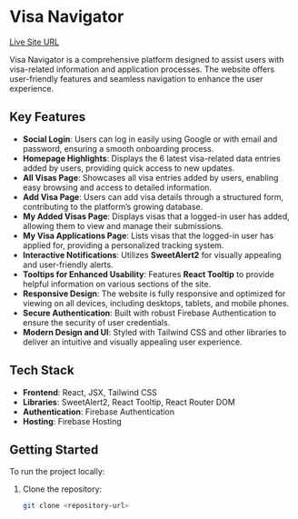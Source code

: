 # Visa Navigator

[Live Site URL](https://visa-navigator-client-three.vercel.app/)

Visa Navigator is a comprehensive platform designed to assist users with visa-related information and application processes. The website offers user-friendly features and seamless navigation to enhance the user experience.

## Key Features

- **Social Login**: Users can log in easily using Google or with email and password, ensuring a smooth onboarding process.
- **Homepage Highlights**: Displays the 6 latest visa-related data entries added by users, providing quick access to new updates.
- **All Visas Page**: Showcases all visa entries added by users, enabling easy browsing and access to detailed information.
- **Add Visa Page**: Users can add visa details through a structured form, contributing to the platform’s growing database.
- **My Added Visas Page**: Displays visas that a logged-in user has added, allowing them to view and manage their submissions.
- **My Visa Applications Page**: Lists visas that the logged-in user has applied for, providing a personalized tracking system.
- **Interactive Notifications**: Utilizes **SweetAlert2** for visually appealing and user-friendly alerts.
- **Tooltips for Enhanced Usability**: Features **React Tooltip** to provide helpful information on various sections of the site.
- **Responsive Design**: The website is fully responsive and optimized for viewing on all devices, including desktops, tablets, and mobile phones.
- **Secure Authentication**: Built with robust Firebase Authentication to ensure the security of user credentials.
- **Modern Design and UI**: Styled with Tailwind CSS and other libraries to deliver an intuitive and visually appealing user experience.

## Tech Stack

- **Frontend**: React, JSX, Tailwind CSS
- **Libraries**: SweetAlert2, React Tooltip, React Router DOM
- **Authentication**: Firebase Authentication
- **Hosting**: Firebase Hosting

## Getting Started

To run the project locally:

1. Clone the repository: 
   ```bash
   git clone <repository-url>
